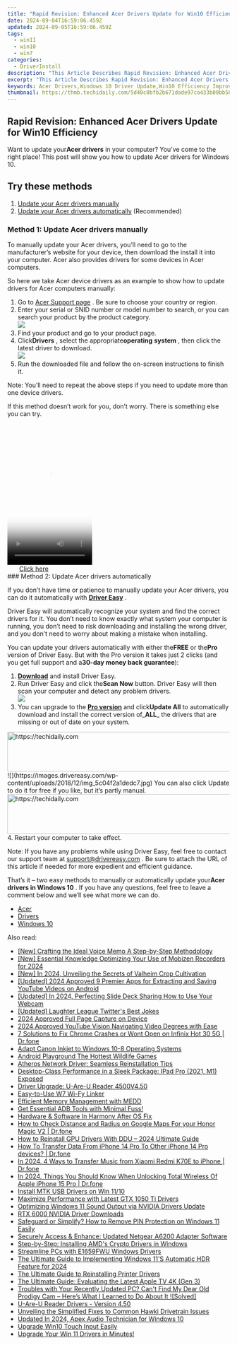 ```yaml
---
title: "Rapid Revision: Enhanced Acer Drivers Update for Win10 Efficiency"
date: 2024-09-04T16:59:06.459Z
updated: 2024-09-05T16:59:06.459Z
tags:
  - win11
  - win10
  - win7
categories:
  - DriverInstall
description: "This Article Describes Rapid Revision: Enhanced Acer Drivers Update for Win10 Efficiency"
excerpt: "This Article Describes Rapid Revision: Enhanced Acer Drivers Update for Win10 Efficiency"
keywords: Acer Drivers,Windows 10 Driver Update,Win10 Efficiency Improvements,Laptop Drivers Optimization,Rapid Driver Revision for Laptops,Improved PC Performance,Enhanced System Stability
thumbnail: https://thmb.techidaily.com/5d40c0bfb2b671dade97ca433b00bb587bba5a39728d8b56cca1107a8d8599fe.jpg
---
```


## Rapid Revision: Enhanced Acer Drivers Update for Win10 Efficiency

 Want to update your**Acer drivers** in your computer? You’ve come to the right place! This post will show you how to update Acer drivers for Windows 10.

## Try these methods

1. [Update your Acer drivers manually](#F1)
2. [Update your Acer drivers automatically](#F2) (Recommended)

### Method 1: Update Acer drivers manually

 To manually update your Acer drivers, you’ll need to go to the manufacturer’s website for your device, then download the install it into your computer. Acer also provides drivers for some devices in Acer computers.

 So here we take Acer device drivers as an example to show how to update drivers for Acer computers manually:

1. Go to [Acer Support page](https://www.acer.com/ac/en/US/content/support) . Be sure to choose your country or region.
2. Enter your serial or SNID number or model number to search, or you can search your product by the product category.  
![](https://images.drivereasy.com/wp-content/uploads/2018/12/img_5c04f1fb955ce.jpg)
3. Find your product and go to your product page.
4. Click**Drivers** , select the appropriate**operating** **system** , then click the latest driver to download.  
![](https://images.drivereasy.com/wp-content/uploads/2018/12/img_5c04f23137940.jpg)
5. Run the downloaded file and follow the on-screen instructions to finish it.

 Note: You’ll need to repeat the above steps if you need to update more than one device drivers.

 If this method doesn’t work for you, don’t worry. There is something else you can try.

<!-- affiliate ads begin -->
<span id="1630055">
					<video width="192" height="320" style="cursor:pointer"
           poster="//a.impactradius-go.com/display-clicktoplayimage/1630055.png"
           onclick="if(!this.playClicked){this.play();this.setAttribute('controls',true);this.playClicked=true;}">
	   <source src="//a.impactradius-go.com/display-ad/18460-1630055">
	   <img src="//a.impactradius-go.com/display-clicktoplayimage/1630055.png" style="border: none; height: 100%; width: 100%; object-fit: contain">
	</video>
	<div style="width:120px;text-align:center"><a href="javascript:window.open(decodeURIComponent('https%3A%2F%2Fcaperobbin.sjv.io%2Fc%2F5597632%2F1630055%2F18460'), '_blank');void(0);">Click here</a></div>
</span>
<img height="0" width="0" src="https://imp.pxf.io/i/5597632/1630055/18460" style="position:absolute;visibility:hidden;" border="0" />
<!-- affiliate ads end -->
### Method 2: Update Acer drivers automatically

 If you don’t have time or patience to manually update your Acer drivers, you can do it automatically with **[Driver Easy](https://tools.techidaily.com/drivereasy/download/)**  .

 Driver Easy will automatically recognize your system and find the correct drivers for it. You don’t need to know exactly what system your computer is running, you don’t need to risk downloading and installing the wrong driver, and you don’t need to worry about making a mistake when installing.

 You can update your drivers automatically with either the**FREE** or the**Pro** version of Driver Easy. But with the Pro version it takes just 2 clicks (and you get full support and a**30-day money back guarantee**):

1. **[Download](https://tools.techidaily.com/drivereasy/download/)**  and install Driver Easy.
2. Run Driver Easy and click the**Scan Now** button. Driver Easy will then scan your computer and detect any problem drivers.  
![](https://images.drivereasy.com/wp-content/uploads/2018/12/img_5c04f28ddca6e.jpg)
3. You can upgrade to the **[Pro version](https://tools.techidaily.com/drivereasy/download/)**  and click**Update All** to automatically download and install the correct version of_**ALL**_ the drivers that are missing or out of date on your system.  
<!-- affiliate ads begin -->
<a href="https://appsumo.8odi.net/c/5597632/2030381/7443" target="_top" id="2030381">
  <img src="//a.impactradius-go.com/display-ad/7443-2030381" border="0" alt="https://techidaily.com" width="728" height="90"/>
</a>
<img height="0" width="0" src="https://appsumo.8odi.net/i/5597632/2030381/7443" style="position:absolute;visibility:hidden;" border="0" />
<!-- affiliate ads end -->
![](https://images.drivereasy.com/wp-content/uploads/2018/12/img_5c04f2a1dedc7.jpg)  
 You can also click Update to do it for free if you like, but it’s partly manual.
<!-- affiliate ads begin -->
<a href="https://appsumo.8odi.net/c/5597632/2024338/7443" target="_top" id="2024338">
  <img src="//a.impactradius-go.com/display-ad/7443-2024338" border="0" alt="https://techidaily.com" width="728" height="90"/>
</a>
<img height="0" width="0" src="https://appsumo.8odi.net/i/5597632/2024338/7443" style="position:absolute;visibility:hidden;" border="0" />
<!-- affiliate ads end -->
4. Restart your computer to take effect.

 Note: If you have any problems while using Driver Easy, feel free to contact our support team at [support@drivereasy.com](mailto:support@drivereasy.com) . Be sure to attach the URL of this article if needed for more expedient and efficient guidance.

 That’s it – two easy methods to manually or automatically update your**Acer drivers in Windows 10** . If you have any questions, feel free to leave a comment below and we’ll see what more we can do.

* [Acer](https://tools.techidaily.com/drivereasy/download/)
* [Drivers](https://tools.techidaily.com/drivereasy/download/)
* [Windows 10](https://tools.techidaily.com/drivereasy/download/)

<ins class="adsbygoogle"
     style="display:block"
     data-ad-format="autorelaxed"
     data-ad-client="ca-pub-7571918770474297"
     data-ad-slot="1223367746"></ins>



<ins class="adsbygoogle"
     style="display:block"
     data-ad-client="ca-pub-7571918770474297"
     data-ad-slot="8358498916"
     data-ad-format="auto"
     data-full-width-responsive="true"></ins>

<span class="atpl-alsoreadstyle">Also read:</span>
<div><ul>
<li><a href="https://vp-tips.techidaily.com/new-crafting-the-ideal-voice-memo-a-step-by-step-methodology/"><u>[New] Crafting the Ideal Voice Memo  A Step-by-Step Methodology</u></a></li>
<li><a href="https://screen-video-capture.techidaily.com/new-essential-knowledge-optimizing-your-use-of-mobizen-recorders-for-2024/"><u>[New] Essential Knowledge  Optimizing Your Use of Mobizen Recorders for 2024</u></a></li>
<li><a href="https://on-screen-recording.techidaily.com/new-in-2024-unveiling-the-secrets-of-valheim-crop-cultivation/"><u>[New] In 2024, Unveiling the Secrets of Valheim Crop Cultivation</u></a></li>
<li><a href="https://facebook-video-footage.techidaily.com/updated-2024-approved-9-premier-apps-for-extracting-and-saving-youtube-videos-on-android/"><u>[Updated] 2024 Approved  9 Premier Apps for Extracting and Saving YouTube Videos on Android</u></a></li>
<li><a href="https://remote-screen-capture.techidaily.com/updated-in-2024-perfecting-slide-deck-sharing-how-to-use-your-webcam/"><u>[Updated] In 2024, Perfecting Slide Deck Sharing  How to Use Your Webcam</u></a></li>
<li><a href="https://twitter-videos.techidaily.com/updated-laughter-league-twitters-best-jokes/"><u>[Updated] Laughter League  Twitter's Best Jokes</u></a></li>
<li><a href="https://video-capture.techidaily.com/2024-approved-full-page-capture-on-device/"><u>2024 Approved  Full Page Capture on Device</u></a></li>
<li><a href="https://facebook-video-footage.techidaily.com/2024-approved-youtube-vision-navigating-video-degrees-with-ease/"><u>2024 Approved  YouTube Vision  Navigating Video Degrees with Ease</u></a></li>
<li><a href="https://howto.techidaily.com/7-solutions-to-fix-chrome-crashes-or-wont-open-on-infinix-hot-30-5g-drfone-by-drfone-fix-android-problems-fix-android-problems/"><u>7 Solutions to Fix Chrome Crashes or Wont Open on Infinix Hot 30 5G | Dr.fone</u></a></li>
<li><a href="https://driver-install.techidaily.com/adapt-canon-inkjet-to-windows-10-8-operating-systems/"><u>Adapt Canon Inkjet to Windows 10-8 Operating Systems</u></a></li>
<li><a href="https://digital-screen-recording.techidaily.com/android-playground-the-hottest-wildlife-games/"><u>Android Playground  The Hottest Wildlife Games</u></a></li>
<li><a href="https://driver-install.techidaily.com/atheros-network-driver-seamless-reinstallation-tips/"><u>Atheros Network Driver: Seamless Reinstallation Tips</u></a></li>
<li><a href="https://buynow-info.techidaily.com/desktop-class-performance-in-a-sleek-package-ipad-pro-2021-m1-exposed/"><u>Desktop-Class Performance in a Sleek Package: IPad Pro (2021, M1) Exposed</u></a></li>
<li><a href="https://driver-install.techidaily.com/driver-upgrade-u-are-u-reader-4500v450/"><u>Driver Upgrade: U-Are-U Reader 4500V4.50</u></a></li>
<li><a href="https://driver-install.techidaily.com/easy-to-use-w7-wi-fy-linker/"><u>Easy-to-Use W7 Wi-Fy Linker</u></a></li>
<li><a href="https://driver-install.techidaily.com/efficient-memory-management-with-medd/"><u>Efficient Memory Management with MEDD</u></a></li>
<li><a href="https://driver-install.techidaily.com/1720062872257-get-essential-adb-tools-with-minimal-fuss/"><u>Get Essential ADB Tools with Minimal Fuss!</u></a></li>
<li><a href="https://driver-install.techidaily.com/hardware-and-software-in-harmony-after-os-fix/"><u>Hardware & Software In Harmony After OS Fix</u></a></li>
<li><a href="https://android-location-track.techidaily.com/how-to-check-distance-and-radius-on-google-maps-for-your-honor-magic-v2-drfone-by-drfone-virtual-android/"><u>How to Check Distance and Radius on Google Maps For your Honor Magic V2 | Dr.fone</u></a></li>
<li><a href="https://driver-install.techidaily.com/1720063312625-how-to-reinstall-gpu-drivers-with-ddu-2024-ultimate-guide/"><u>How to Reinstall GPU Drivers With DDU – 2024 Ultimate Guide</u></a></li>
<li><a href="https://review-topics.techidaily.com/how-to-transfer-data-from-iphone-14-pro-to-other-iphone-14-pro-devices-drfone-by-drfone-transfer-data-from-ios-transfer-data-from-ios/"><u>How To Transfer Data From iPhone 14 Pro To Other iPhone 14 Pro devices? | Dr.fone</u></a></li>
<li><a href="https://android-transfer.techidaily.com/in-2024-4-ways-to-transfer-music-from-xiaomi-redmi-k70e-to-iphone-drfone-by-drfone-transfer-from-android-transfer-from-android/"><u>In 2024, 4 Ways to Transfer Music from Xiaomi Redmi K70E to iPhone | Dr.fone</u></a></li>
<li><a href="https://iphone-unlock.techidaily.com/in-2024-things-you-should-know-when-unlocking-total-wireless-of-apple-iphone-15-pro-drfone-by-drfone-ios/"><u>In 2024, Things You Should Know When Unlocking Total Wireless Of Apple iPhone 15 Pro | Dr.fone</u></a></li>
<li><a href="https://driver-install.techidaily.com/install-mtk-usb-drivers-on-win-1110/"><u>Install MTK USB Drivers on Win 11/10</u></a></li>
<li><a href="https://driver-install.techidaily.com/maximize-performance-with-latest-gtx-1050-ti-drivers/"><u>Maximize Performance with Latest GTX 1050 Ti Drivers</u></a></li>
<li><a href="https://driver-install.techidaily.com/optimizing-windows-11-sound-output-via-nvidia-drivers-update/"><u>Optimizing Windows 11 Sound Output via NVIDIA Drivers Update</u></a></li>
<li><a href="https://driver-install.techidaily.com/rtx-6000-nvidia-driver-downloads/"><u>RTX 6000 NVIDIA Driver Downloads</u></a></li>
<li><a href="https://tech-recovery.techidaily.com/safeguard-or-simplify-how-to-remove-pin-protection-on-windows-11-easily/"><u>Safeguard or Simplify? How to Remove PIN Protection on Windows 11 Easily</u></a></li>
<li><a href="https://driver-install.techidaily.com/securely-access-and-enhance-updated-netgear-a6200-adapter-software/"><u>Securely Access & Enhance: Updated Netgear A6200 Adapter Software</u></a></li>
<li><a href="https://driver-install.techidaily.com/step-by-step-installing-amds-crypto-drivers-in-windows/"><u>Step-by-Step: Installing AMD's Crypto Drivers in Windows</u></a></li>
<li><a href="https://driver-install.techidaily.com/streamline-pcs-with-e1659fwu-windows-drivers/"><u>Streamline PCs with E1659FWU Windows Drivers</u></a></li>
<li><a href="https://article-helps.techidaily.com/the-ultimate-guide-to-implementing-windows-11s-automatic-hdr-feature-for-2024/"><u>The Ultimate Guide to Implementing Windows 11'S Automatic HDR Feature for 2024</u></a></li>
<li><a href="https://driver-install.techidaily.com/the-ultimate-guide-to-reinstalling-printer-drivers/"><u>The Ultimate Guide to Reinstalling Printer Drivers</u></a></li>
<li><a href="https://tech-recovery.techidaily.com/the-ultimate-guide-evaluating-the-latest-apple-tv-4k-gen-3/"><u>The Ultimate Guide: Evaluating the Latest Apple TV 4K (Gen 3)</u></a></li>
<li><a href="https://driver-error.techidaily.com/1721104996068-troubles-with-your-recently-updated-pc-cant-find-my-dear-old-prodigy-cam-heres-what-i-learned-to-do-about-it-solved/"><u>Troubles with Your Recently Updated PC? Can't Find My Dear Old Prodigy Cam – Here’s What I Learned to Do About It ![Solved]</u></a></li>
<li><a href="https://driver-install.techidaily.com/u-are-u-reader-drivers-version-450/"><u>U-Are-U Reader Drivers - Version 4.50</u></a></li>
<li><a href="https://driver-install.techidaily.com/unveiling-the-simplified-fixes-to-common-hawki-drivetrain-issues/"><u>Unveiling the Simplified Fixes to Common Hawki Drivetrain Issues</u></a></li>
<li><a href="https://voice-adjusting.techidaily.com/updated-in-2024-apex-audio-technician-for-windows-10/"><u>Updated In 2024, Apex Audio Technician for Windows 10</u></a></li>
<li><a href="https://driver-install.techidaily.com/upgrade-win10-touch-input-easily/"><u>Upgrade Win10 Touch Input Easily</u></a></li>
<li><a href="https://driver-install.techidaily.com/1720062407294-upgrade-your-win-11-drivers-in-minutes/"><u>Upgrade Your Win 11 Drivers in Minutes!</u></a></li>
</ul></div>
